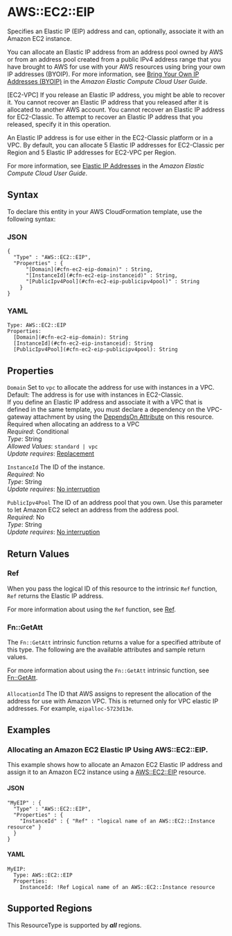 # AWS::EC2::EIP<a name="aws-properties-ec2-eip"></a>

Specifies an Elastic IP \(EIP\) address and can, optionally, associate it with an Amazon EC2 instance\.

You can allocate an Elastic IP address from an address pool owned by AWS or from an address pool created from a public IPv4 address range that you have brought to AWS for use with your AWS resources using bring your own IP addresses \(BYOIP\)\. For more information, see [Bring Your Own IP Addresses \(BYOIP\)](https://docs.aws.amazon.com/AWSEC2/latest/UserGuide/ec2-byoip.html) in the *Amazon Elastic Compute Cloud User Guide*\.

\[EC2\-VPC\] If you release an Elastic IP address, you might be able to recover it\. You cannot recover an Elastic IP address that you released after it is allocated to another AWS account\. You cannot recover an Elastic IP address for EC2\-Classic\. To attempt to recover an Elastic IP address that you released, specify it in this operation\.

An Elastic IP address is for use either in the EC2\-Classic platform or in a VPC\. By default, you can allocate 5 Elastic IP addresses for EC2\-Classic per Region and 5 Elastic IP addresses for EC2\-VPC per Region\.

For more information, see [Elastic IP Addresses](https://docs.aws.amazon.com/AWSEC2/latest/UserGuide/elastic-ip-addresses-eip.html) in the *Amazon Elastic Compute Cloud User Guide*\.

## Syntax<a name="aws-properties-ec2-eip-syntax"></a>

To declare this entity in your AWS CloudFormation template, use the following syntax:

### JSON<a name="aws-properties-ec2-eip-syntax.json"></a>

```
{
  "Type" : "AWS::EC2::EIP",
  "Properties" : {
      "[Domain](#cfn-ec2-eip-domain)" : String,
      "[InstanceId](#cfn-ec2-eip-instanceid)" : String,
      "[PublicIpv4Pool](#cfn-ec2-eip-publicipv4pool)" : String
    }
}
```

### YAML<a name="aws-properties-ec2-eip-syntax.yaml"></a>

```
Type: AWS::EC2::EIP
Properties: 
  [Domain](#cfn-ec2-eip-domain): String
  [InstanceId](#cfn-ec2-eip-instanceid): String
  [PublicIpv4Pool](#cfn-ec2-eip-publicipv4pool): String
```

## Properties<a name="aws-properties-ec2-eip-properties"></a>

`Domain`  <a name="cfn-ec2-eip-domain"></a>
Set to `vpc` to allocate the address for use with instances in a VPC\.  
Default: The address is for use with instances in EC2\-Classic\.  
If you define an Elastic IP address and associate it with a VPC that is defined in the same template, you must declare a dependency on the VPC\-gateway attachment by using the [ DependsOn Attribute](https://docs.aws.amazon.com/AWSCloudFormation/latest/UserGuide/aws-attribute-dependson.html) on this resource\.  
Required when allocating an address to a VPC  
*Required*: Conditional  
*Type*: String  
*Allowed Values*: `standard | vpc`  
*Update requires*: [Replacement](https://docs.aws.amazon.com/AWSCloudFormation/latest/UserGuide/using-cfn-updating-stacks-update-behaviors.html#update-replacement)

`InstanceId`  <a name="cfn-ec2-eip-instanceid"></a>
The ID of the instance\.  
*Required*: No  
*Type*: String  
*Update requires*: [No interruption](https://docs.aws.amazon.com/AWSCloudFormation/latest/UserGuide/using-cfn-updating-stacks-update-behaviors.html#update-no-interrupt)

`PublicIpv4Pool`  <a name="cfn-ec2-eip-publicipv4pool"></a>
The ID of an address pool that you own\. Use this parameter to let Amazon EC2 select an address from the address pool\.  
*Required*: No  
*Type*: String  
*Update requires*: [No interruption](https://docs.aws.amazon.com/AWSCloudFormation/latest/UserGuide/using-cfn-updating-stacks-update-behaviors.html#update-no-interrupt)

## Return Values<a name="aws-properties-ec2-eip-return-values"></a>

### Ref<a name="aws-properties-ec2-eip-return-values-ref"></a>

When you pass the logical ID of this resource to the intrinsic `Ref` function, `Ref` returns the Elastic IP address\.

For more information about using the `Ref` function, see [Ref](https://docs.aws.amazon.com/AWSCloudFormation/latest/UserGuide/intrinsic-function-reference-ref.html)\.

### Fn::GetAtt<a name="aws-properties-ec2-eip-return-values-fn--getatt"></a>

The `Fn::GetAtt` intrinsic function returns a value for a specified attribute of this type\. The following are the available attributes and sample return values\.

For more information about using the `Fn::GetAtt` intrinsic function, see [Fn::GetAtt](https://docs.aws.amazon.com/AWSCloudFormation/latest/UserGuide/intrinsic-function-reference-getatt.html)\.

#### <a name="aws-properties-ec2-eip-return-values-fn--getatt-fn--getatt"></a>

`AllocationId`  <a name="AllocationId-fn::getatt"></a>
The ID that AWS assigns to represent the allocation of the address for use with Amazon VPC\. This is returned only for VPC elastic IP addresses\. For example, `eipalloc-5723d13e`\.

## Examples<a name="aws-properties-ec2-eip--examples"></a>

### Allocating an Amazon EC2 Elastic IP Using AWS::EC2::EIP\.<a name="aws-properties-ec2-eip--examples--Allocating_an_Amazon_EC2_Elastic_IP_Using_AWS::EC2::EIP."></a>

This example shows how to allocate an Amazon EC2 Elastic IP address and assign it to an Amazon EC2 instance using a [ AWS::EC2::EIP](https://docs.aws.amazon.com/AWSCloudFormation/latest/UserGuide/aws-properties-ec2-eip.html) resource\.

#### JSON<a name="aws-properties-ec2-eip--examples--Allocating_an_Amazon_EC2_Elastic_IP_Using_AWS::EC2::EIP.--json"></a>

```
"MyEIP" : {
  "Type" : "AWS::EC2::EIP",
  "Properties" : {
    "InstanceId" : { "Ref" : "logical name of an AWS::EC2::Instance resource" }
  }
}
```

#### YAML<a name="aws-properties-ec2-eip--examples--Allocating_an_Amazon_EC2_Elastic_IP_Using_AWS::EC2::EIP.--yaml"></a>

```
MyEIP:
  Type: AWS::EC2::EIP
  Properties:
    InstanceId: !Ref Logical name of an AWS::EC2::Instance resource
```

## Supported Regions

This ResourceType is supported by ***all*** regions.